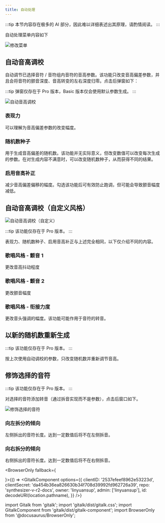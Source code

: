 ```yaml
---
title: 自动处理
---
```


:::tip
本节内容存在极多的 AI 部分，因此难以详细表述出其原理，请酌情阅读。
:::

自动处理菜单内容如下

![修改菜单](/docs/main_docs/menu/auto_process/1.png)

## 自动音高调校

自动调节已选择音符 / 音符组内音符的音高参数。该功能只改变音高偏差参数，并且会将音符的颤音深度、音高转变的左右深度归零。点击后弹窗如下：

:::tip
弹窗仅存在于 Pro 版本，Basic 版本仅会使用默认参数生成。
:::

![自动音高调校](/docs/main_docs/menu/auto_process/2.png)

### 表现力

可以理解为音高偏差参数的改变幅度。

### 随机数种子

用于生成音高偏差的随机数。该功能并无实际意义，但改变数值可以改变每次生成的参数。在对生成内容不满意时，可以改变随机数种子，从而获得不同的结果。

### 启用音高补正

减少音高偏差偏移的幅度。勾选该功能后可有效防止跑调，但可能会导致颤音幅度减低。

## 自动音高调校（自定义风格）

![自动音高调校（自定义）](/docs/main_docs/menu/auto_process/3.png)

:::tip
该功能仅存在于 Pro 版本。
:::

表现力、随机数种子、启用音高补正与上述完全相同，以下仅介绍不同的内容。

### 歌唱风格 - 颤音 1

更改音高抖动程度

### 歌唱风格 - 颤音 2

更改颤音幅度

### 歌唱风格 - 衔接力度

更改音头强调的幅度。该功能可能作用于音符的转音。

## 以新的随机数重新生成

:::tip
该功能仅存在于 Pro 版本。
:::

按上次使用自动调校的参数，只改变随机数并重新调节音高。

## 修饰选择的音符

:::tip
该功能仅存在于 Pro 版本。
:::

对选择的音符添加转音（通过拆音实现而不是参数），点击后窗口如下。

![修饰选择的音符](/docs/main_docs/menu/auto_process/4.png)

### 向左拆分的倾向

左侧拆出的音符长度。达到一定数值后将不在左侧拆音。

### 向右拆分的倾向

右侧拆出的音符长度。达到一定数值后将不在右侧拆音。

<BrowserOnly fallback={<div></div>}>{() => <GitalkComponent options={{
    clientID: '2537efeef8962e53223d',
    clientSecret: 'da454b36ea826630b34f708d39992fd962726a39',
    repo: 'synthesizer-v-r2-docs',
    owner: 'linyuansup',
    admin: ['linyuansup'],
    id: decodeURI(location.pathname),
    }} />}
</BrowserOnly>

import Gitalk from 'gitalk';
import 'gitalk/dist/gitalk.css';
import GitalkComponent from 'gitalk/dist/gitalk-component';
import BrowserOnly from '@docusaurus/BrowserOnly';